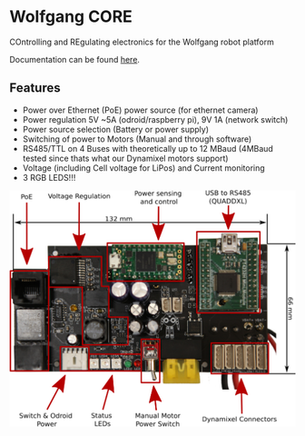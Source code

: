 # Wolfgang CORE
COntrolling and REgulating electronics for the Wolfgang robot platform

Documentation can be found [here](http://doku.bit-bots.de/meta/manual/hardware/electronics/wolfgang_core.html).

## Features
* Power over Ethernet (PoE) power source (for ethernet camera)
* Power regulation 5V ~5A (odroid/raspberry pi), 9V 1A (network switch)
* Power source selection (Battery or power supply)
* Switching of power to Motors (Manual and through software)
* RS485/TTL on 4 Buses with theoretically up to 12 MBaud (4MBaud tested since thats what our Dynamixel motors support)
* Voltage (including Cell voltage for LiPos) and Current monitoring
* 3 RGB LEDS!!!

![Image of CORE](/core.png)
